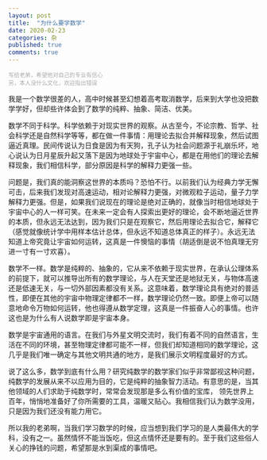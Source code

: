 ```yaml
---
layout: post
title:  "为什么要学数学"
date: 2020-02-23
categories: 杂
published: true
comments: true
---
```


<p style="font-size:80%; color:darkgray"> 写给老弟，希望他对自己的专业有信心 <br> 另，本人没什么文化，欢迎指出错误 </p>

我是一个数学很差的人，高中时候甚至幻想着高考取消数学，后来到大学也没把数学学好，但却些许体会到了数学的纯粹、抽象、简洁、优美。

数学不同于科学。科学依赖于对现实世界的观察。从古至今，不论宗教、哲学、社会科学还是自然科学等等，都在做一件事情：用理论去拟合并解释现象，然后试图逼近真理。民间传说认为日食是因为有天狗，孔子认为社会问题源于礼崩乐坏，地心说认为日月星辰升起又落下是因为地球处于宇宙中心，都是在用他们的理论去解释现象，我们相信科学，部分原因是科学的解释力更强一些。

问题是，我们真的能洞察这世界的本质吗？恐怕不行。以前我们认为经典力学无懈可击，后来我们发现对高速运动，相对论解释力更强，对微观粒子运动，量子力学解释力更强。但是，如果我们说现在的理论是绝对正确的，就像当时相信地球处于宇宙中心的人一样可笑。在未来一定会有人探索出更好的理论，会不断地逼近世界的本质，但永远无法达到，因为我们只是在观察它，然后用理论去拟合它，解释它（感觉就像统计学中用样本估计总体，但永远不知道总体真正的样子）。永远无法知道上帝究竟让宇宙如何运转，这真是一件懊恼的事情（胡适倒是说不怕真理无穷进一寸有一寸欢喜）。

数学不一样。数学是纯粹的、抽象的，它从来不依赖于现实世界，在承认公理体系的前提下，就可以推导出所有的数学理论，与人在天堂还是地狱无关，与物体高速还是低速无关，与一切外部因素都没有关系。这意味着，数学理论具有绝对的普适性，即便在其他的宇宙中物理定律都不一样，数学理论仍然一致。即便上帝可以随意地命令万物如何运转，他也得遵从数学定理，这真是一件振奋人心的事情。也许这也是为什么有人说数学即是宇宙本身。

数学是宇宙通用的语言。在我们与外星文明交流时，我们有着不同的自然语言，生活在不同的环境，甚至物理定律都可能不一样，但我们却知道相同的数学理论，这几乎是我们唯一确定与其他文明共通的地方，是我们展示文明程度最好的方式。

说了这么多，数学到底有什么用？研究纯数学的数学家们似乎非常鄙视这种问题，纯数学的发展从来不以应用为目的，它是纯粹的抽象智力活动。有意思的是，当其他领域的人们求助于纯数学时，常常会发现那是多么有价值的宝库， 领先世界上百年，悄悄地准备好了你所需要的工具，温暖又贴心。我相信我们认为数学没用，只是因为我们还没有能力用它。

所以我的老弟啊，当我们学习数学的时候，应当想到我们学习的是人类最伟大的学科，没有之一。虽然情怀不能当饭吃，但这点情怀还是要有的。至于我们这些俗人关心的挣钱的问题，希望那是水到渠成的事情吧。
